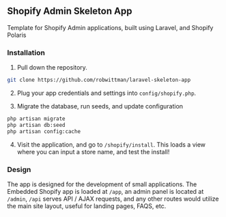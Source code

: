 ## Shopify Admin Skeleton App

Template for Shopify Admin applications, built using Laravel, and Shopify Polaris

### Installation

1. Pull down the repository.

```sh
git clone https://github.com/robwittman/laravel-skeleton-app
```

2. Plug your app credentials and settings into `config/shopify.php`.

3. Migrate the database, run seeds, and update configuration

```sh
php artisan migrate
php artisan db:seed
php artisan config:cache
```

4. Visit the application, and go to `/shopify/install`. This loads a view where you can input a store name, and test the install!

### Design

The app is designed for the development of small applications. The Embedded Shopify app is loaded at `/app`, an admin panel is located at `/admin`, `/api` serves API / AJAX requests, and any other routes would utilize the main site layout, useful for landing pages, FAQS, etc.
